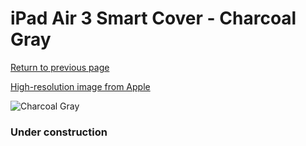 # iPad Air 3 Smart Cover - Charcoal Gray

[Return to previous page](/ipad_pro105)

[High-resolution image from Apple](https://store.storeimages.cdn-apple.com/8756/as-images.apple.com/is/MVQ22?wid=4500&hei=4500&fmt=png)

<div style="width: 384px"><img src="/everysource/MVQ22.png" alt="Charcoal Gray"></div>

### Under construction
